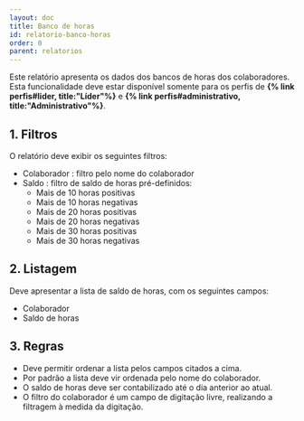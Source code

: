 ```yaml
---
layout: doc
title: Banco de horas
id: relatorio-banco-horas
order: 0
parent: relatorios
---
```


Este relatório apresenta os dados dos bancos de horas dos colaboradores. Esta funcionalidade deve estar disponível somente para os perfis de **{% link perfis#lider, title:"Líder"%}** e **{% link perfis#administrativo, title:"Administrativo"%}**.

## 1. Filtros

O relatório deve exibir os seguintes filtros:

- Colaborador : filtro pelo nome do colaborador
- Saldo : filtro de saldo de horas pré-definidos:
  - Mais de 10 horas positivas
  - Mais de 10 horas negativas
  - Mais de 20 horas positivas
  - Mais de 20 horas negativas
  - Mais de 30 horas positivas
  - Mais de 30 horas negativas

## 2. Listagem

Deve apresentar a lista de saldo de horas, com os seguintes campos:

- Colaborador
- Saldo de horas

## 3. Regras

- Deve permitir ordenar a lista pelos campos citados a cima.
- Por padrão a lista deve vir ordenada pelo nome do colaborador.
- O saldo de horas deve ser contabilizado até o dia anterior ao atual.
- O filtro do colaborador é um campo de digitação livre, realizando a filtragem à medida da digitação.

